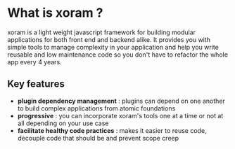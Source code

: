 # What is xoram ?

xoram is a light weight javascript framework for building modular applications
for both front end and backend alike. It provides you with simple tools to
manage complexity in your application and help you write reusable and low
maintenance code so you don't have to refactor the whole app every 4 years.

## Key features

- **plugin dependency management** : plugins can depend on one another to build
  complex applications from atomic foundations
- **progressive** : you can incorporate xoram's tools one at a time or not at
  all depending on your use case
- **facilitate healthy code practices** : makes it easier to reuse code,
  decouple code that should be and prevent scope creep
